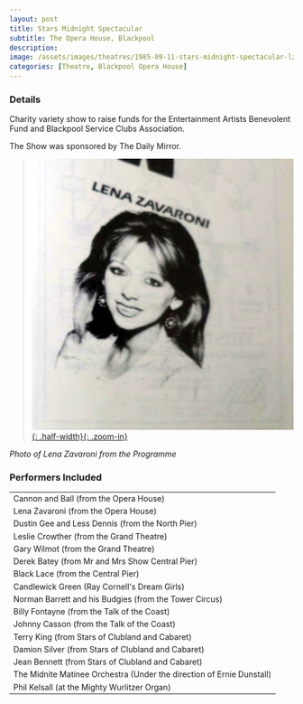```yaml
---
layout: post
title: Stars Midnight Spectacular
subtitle: The Opera House, Blackpool
description:
image: /assets/images/theatres/1985-09-11-stars-midnight-spectacular-lz-200x200.png
categories: [Theatre, Blackpool Opera House]
---
```


### Details
Charity variety show to raise funds for the Entertainment Artists Benevolent Fund and Blackpool Service Clubs Association.

The Show was sponsored by The Daily Mirror.

> [![](/assets/images/theatres/1985-09-11-stars-midnight-spectacular-lz.jpg){: .half-width}{: .zoom-in}](/assets/images/theatres/1985-09-11-stars-midnight-spectacular-lz.jpg)

<cite>Photo of Lena Zavaroni from the Programme</cite>

### Performers Included
<table>
<tr><td>Cannon and Ball (from the Opera House)</td></tr>
<tr><td>Lena Zavaroni (from the Opera House)</td></tr>
<tr><td>Dustin Gee and Less Dennis (from the North Pier)</td></tr>
<tr><td>Leslie Crowther (from the Grand Theatre)</td></tr>
<tr><td>Gary Wilmot (from the Grand Theatre)</td></tr>
<tr><td>Derek Batey (from Mr and Mrs Show Central Pier)</td></tr>
<tr><td>Black Lace (from the Central Pier)</td></tr>
<tr><td>Candlewick Green (Ray Cornell's Dream Girls)</td></tr>
<tr><td>Norman Barrett and his Budgies (from the Tower Circus)</td></tr>
<tr><td>Billy Fontayne (from the Talk of the Coast)</td></tr>
<tr><td>Johnny Casson (from the Talk of the Coast)</td></tr>
<tr><td>Terry King (from Stars of Clubland and Cabaret)</td></tr>
<tr><td>Damion Silver (from Stars of Clubland and Cabaret)</td></tr>
<tr><td>Jean Bennett (from Stars of Clubland and Cabaret)</td></tr>
<tr><td>The Midnite Matinee Orchestra (Under the direction of Ernie Dunstall)</td></tr>
<tr><td>Phil Kelsall (at the Mighty Wurlitzer Organ)</td></tr>
</table>

